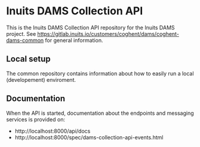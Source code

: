 # Inuits DAMS Collection API

This is the Inuits DAMS Collection API repository for the Inuits DAMS project. See https://gitlab.inuits.io/customers/coghent/dams/coghent-dams-common for general information.

## Local setup

The common repository contains information about how to easily run a local (developement) enviroment.

## Documentation

When the API is started, documentation about the endpoints and messaging services is provided on:
* http://localhost:8000/api/docs
* http://localhost:8000/spec/dams-collection-api-events.html
